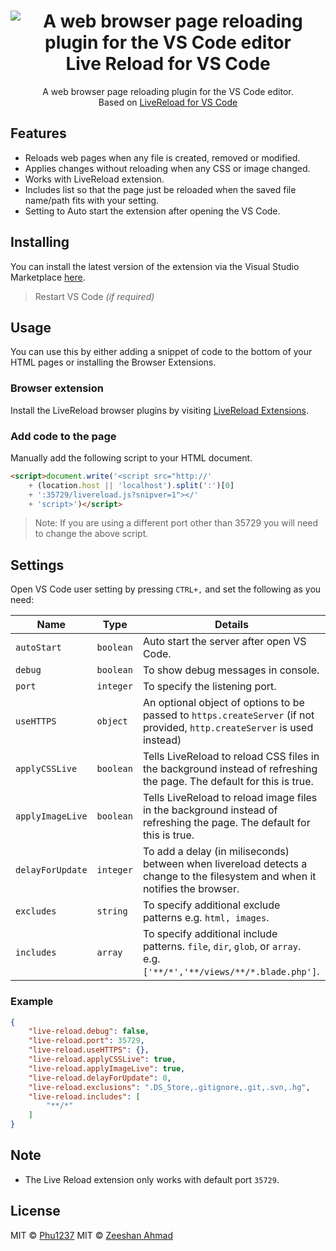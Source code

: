 <h1 align="center">
    <img src="https://i.imgur.com/Po1oqJ4.png" alt="A web browser page reloading plugin for the VS Code editor" />
    <br/> Live Reload for VS Code
</h1>

<p align="center">
    A web browser page reloading plugin for the VS Code editor.<br/>
	Based on <a href="https://marketplace.visualstudio.com/items?itemName=ziishaned.livereload">LiveReload for VS Code</a>
</p>

## Features

- Reloads web pages when any file is created, removed or modified.
- Applies changes without reloading when any CSS or image changed.
- Works with LiveReload extension.
- Includes list so that the page just be reloaded when the saved file name/path fits with your setting.
- Setting to Auto start the extension after opening the VS Code.

## Installing

You can install the latest version of the extension via the Visual Studio Marketplace [here](https://marketplace.visualstudio.com/items?itemName=phu1237.live-reload).

> Restart VS Code _(if required)_

## Usage

You can use this by either adding a snippet of code to the bottom of your HTML pages or installing the Browser Extensions.

### Browser extension

Install the LiveReload browser plugins by visiting [LiveReload Extensions](http://livereload.com/extensions/).

### Add code to the page

Manually add the following script to your HTML document.

```html
<script>document.write('<script src="http://'
    + (location.host || 'localhost').split(':')[0]
    + ':35729/livereload.js?snipver=1"></'
    + 'script>')</script>
```

> Note: If you are using a different port other than 35729 you will need to change the above script.

## Settings

Open VS Code user setting by pressing `CTRL+,` and set the following as you need:

|Name|Type|Details|
|-|-|-|
|`autoStart`|`boolean`|Auto start the server after open VS Code.|
|`debug`|`boolean`|To show debug messages in console.|
|`port`|`integer`|To specify the listening port.|
|`useHTTPS`|`object`|An optional object of options to be passed to `https.createServer` (if not provided, `http.createServer` is used instead)|
|`applyCSSLive`|`boolean`|Tells LiveReload to reload CSS files in the background instead of refreshing the page. The default for this is true.|
|`applyImageLive`|`boolean`|Tells LiveReload to reload image files in the background instead of refreshing the page. The default for this is true.|
|`delayForUpdate`|`integer`|To add a delay (in miliseconds) between when livereload detects a change to the filesystem and when it notifies the browser.|
|`excludes`|`string`|To specify additional exclude patterns e.g. `html, images`.|
|`includes`|`array`|To specify additional include patterns. `file`, `dir`, `glob`, or `array`. e.g. `['**/*','**/views/**/*.blade.php']`.|

### Example

```json
{
    "live-reload.debug": false,
    "live-reload.port": 35729,
    "live-reload.useHTTPS": {},
    "live-reload.applyCSSLive": true,
    "live-reload.applyImageLive": true,
    "live-reload.delayForUpdate": 0,
    "live-reload.exclusions": ".DS_Store,.gitignore,.git,.svn,.hg",
	"live-reload.includes": [
		"**/*"
	]
}
```

## Note

- The Live Reload extension only works with default port `35729`.

## License

MIT © [Phu1237](https://twitter.com/Phu1237)
MIT © [Zeeshan Ahmad](https://twitter.com/ziishaned)
